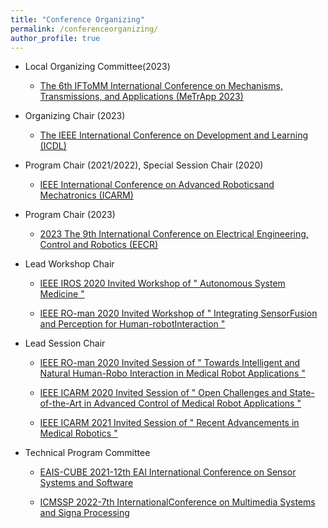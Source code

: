 ```yaml
---
title: "Conference Organizing"
permalink: /conferenceorganizing/
author_profile: true
---
```



* Local Organizing Committee(2023)

   * [The 6th IFToMM International Conference on Mechanisms, Transmissions, and Applications
(MeTrApp 2023)](https://metrapp2023.sciencesconf.org/)

* Organizing Chair (2023)

   * [The IEEE International Conference on Development and Learning (ICDL)](https://icdl2022.qmul.ac.uk/)

* Program Chair (2021/2022), Special Session Chair (2020)

   * [IEEE International Conference on Advanced Roboticsand Mechatronics (ICARM)](http://www.ieee-arm.org/)

*  Program Chair (2023)

   * [2023 The 9th International Conference on Electrical Engineering, Control and Robotics (EECR) ](http://www.eecr.org/)
  
* Lead Workshop Chair

   * [IEEE IROS 2020 Invited Workshop of " Autonomous System Medicine "](https://sites.google.com/view/iros2020medicine/%E9%A6%96%E9%A1%B5)

   * [IEEE RO-man 2020 Invited Workshop of " Integrating SensorFusion and Perception for Human-robotInteraction "](https://innovate.ieee.org/?lt=LG_AD_Google_LM_Adwords_Brand_SEM&gclid=EAIaIQobChMI6oeBuZml-AIV7D6tBh10pA5TEAMYASAAEgLspfD_BwE)

* Lead Session Chair

   * [IEEE RO-man 2020 Invited Session of " Towards Intelligent and Natural Human-Robo Interaction in Medical Robot Applications "](https://www.ieee-ras.org/about-ras/ras-calendar/event/1851-ro-man-2020-international-symposium-on-robot-and-human-interactive-communication)

   * [IEEE ICARM 2020 Invited Session of " Open Challenges and State-of-the-Art in Advanced Control of Medical Robot Applications "](http://www.ieee-arm.org/icarm2020/index.php/contribute/invited-sessions/)

   * [IEEE ICARM 2021 Invited Session of " Recent Advancements in Medical Robotics "](https://www.ieee-ras.org/about-ras/ras-calendar/event/1995-icarm-2021)

* Technical Program Committee

   * [EAIS-CUBE 2021-12th EAI International Conference on Sensor Systems and Software](https://s-cubeconference.eai-conferences.org/2021/)

   * [ICMSSP 2022-7th InternationalConference on Multimedia Systems and Signa Processing](https://2022.ieeeicassp.org/)

